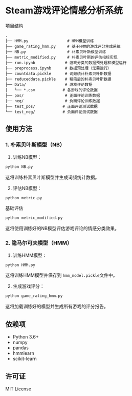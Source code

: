 # Steam游戏评论情感分析系统

项目结构

```
.
├── HMM.py                 # HMM模型训练
├── game_rating_hmm.py     # 基于HMM的游戏评分生成系统
├── NB.py                  # 朴素贝叶斯模型训练
├── metric_modified.py     # 朴素贝叶斯的评估指标实现
├── run.ipynb             # 游戏分类的数据预处理和模型运行
├── preprocess.ipynb      # 数据预处理（无需运行）
├── countdata.pickle      # 词频统计朴素贝叶斯数据
├── reduceddata.pickle    # 精简后的朴素贝叶斯数据
├── Data/                 # 游戏评论数据
│   └── *.csv            # 各游戏的评论数据
├── pos/                  # 正面评论训练数据
├── neg/                  # 负面评论训练数据
├── test_pos/            # 正面评论测试数据
└── test_neg/            # 负面评论测试数据
```

## 使用方法

### 1. 朴素贝叶斯模型（NB）

1. 训练NB模型：

```bash
python NB.py
```

这将训练朴素贝叶斯模型并生成词频统计数据。

2. 评估NB模型：

```bash
python metric.py
```

基础评估

```bash
python metric_modified.py
```

这将使用训练好的NB模型评估游戏评论的情感分类效果。

### 2. 隐马尔可夫模型（HMM）

1. 训练HMM模型：

```bash
python HMM.py
```

这将训练HMM模型并保存到 `hmm_model.pickle`文件中。

2. 生成游戏评分：

```bash
python game_rating_hmm.py
```

这将加载训练好的模型并生成所有游戏的评分报告。

## 依赖项

- Python 3.6+
- numpy
- pandas
- hmmlearn
- scikit-learn

## 许可证

MIT License
